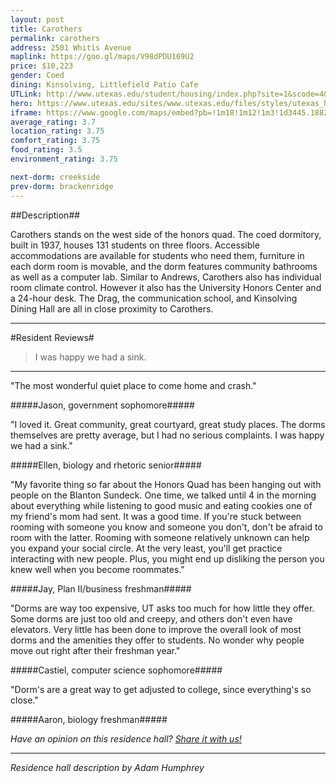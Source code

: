 ```yaml
---
layout: post
title: Carothers
permalink: carothers
address: 2501 Whitis Avenue
maplink: https://goo.gl/maps/V98dPDU169U2
price: $10,223
gender: Coed
dining: Kinsolving, Littlefield Patio Cafe
UTLink: http://www.utexas.edu/student/housing/index.php?site=1&scode=4&id=152
hero: https://www.utexas.edu/sites/www.utexas.edu/files/styles/utexas_hero_photo_image/public/hero-photos/maincampus_hero.jpg?itok=i1E3qQY4
iframe: https://www.google.com/maps/embed?pb=!1m18!1m12!1m3!1d3445.1882895012627!2d-97.74228598487593!3d30.2887009139473!2m3!1f0!2f0!3f0!3m2!1i1024!2i768!4f13.1!3m3!1m2!1s0x8644b582c1060bb5%3A0x5a993db9b480671b!2sCarothers+Dormitory%2C+2501+Whitis+Ave%2C+Austin%2C+TX+78705!5e0!3m2!1sen!2sus!4v1472585093024 
average_rating: 3.7
location_rating: 3.75
comfort_rating: 3.75
food_rating: 3.5
environment_rating: 3.75

next-dorm: creekside
prev-dorm: brackenridge
---
```


##Description##

Carothers stands on the west side of the honors quad. The coed dormitory, built in 1937, houses 131 students on three floors. Accessible accommodations are available for students who need them, furniture in each dorm room is movable, and the dorm features community bathrooms as well as a computer lab. Similar to Andrews, Carothers also has individual room climate control. However it also has the University Honors Center and a 24-hour desk. The Drag, the communication school, and Kinsolving Dining Hall are all in close proximity to Carothers.

---

#Resident Reviews#

> I was happy we had a sink.

---

"The most wonderful quiet place to come home and crash."

#####Jason, government sophomore#####

"I loved it. Great community, great courtyard, great study places. The dorms themselves are pretty average, but I had no serious complaints. I was happy we had a sink." 

#####Ellen, biology and rhetoric senior#####

"My favorite thing so far about the Honors Quad has been hanging out with people on the Blanton Sundeck. One time, we talked until 4 in the morning about everything while listening to good music and eating cookies one of my friend's mom had sent. It was a good time. If you're stuck between rooming with someone you know and someone you don't, don't be afraid to room with the latter. Rooming with someone relatively unknown can help you expand your social circle. At the very least, you'll get practice interacting with new people. Plus, you might end up disliking the person you knew well when you become roommates."

#####Jay, Plan II/business freshman#####

"Dorms are way too expensive, UT asks too much for how little they offer. Some dorms are just too old and creepy, and others don't even have elevators. Very little has been done to improve the overall look of most dorms and the amenities they offer to students. No wonder why people move out right after their freshman year."

#####Castiel, computer science sophomore#####

"Dorm's are a great way to get adjusted to college, since everything's so close."

#####Aaron, biology freshman#####

_Have an opinion on this residence hall? [Share it with us!](https://goo.gl/forms/2FQQ17t7YAfFhlZT2)_

---

_Residence hall description by Adam Humphrey_